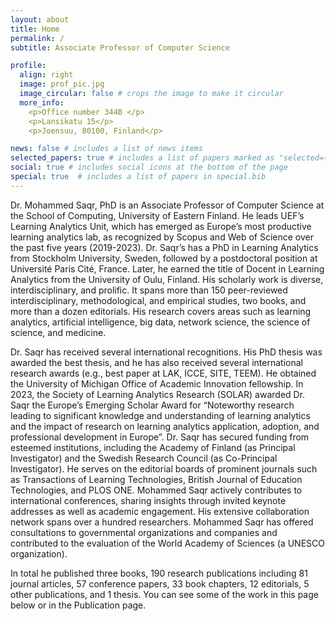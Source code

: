 ```yaml
---
layout: about
title: Home
permalink: /
subtitle: Associate Professor of Computer Science

profile:
  align: right
  image: prof_pic.jpg
  image_circular: false # crops the image to make it circular
  more_info: 
    <p>Office number 344B </p>
    <p>Lansikatu 15</p>
    <p>Joensuu, 80100, Finland</p>

news: false # includes a list of news items
selected_papers: true # includes a list of papers marked as "selected={true}"
social: true # includes social icons at the bottom of the page
special: true  # includes a list of papers in special.bib
---
```


Dr. Mohammed Saqr, PhD is an Associate Professor of Computer Science at the School of Computing, University of Eastern Finland. He leads UEF’s Learning Analytics Unit, which has emerged as Europe’s most productive learning analytics lab, as recognized by Scopus and Web of Science over the past five years (2019-2023). 
Dr. Saqr’s has a PhD in Learning Analytics from Stockholm University, Sweden, followed by a postdoctoral position at Université Paris Cité, France. Later, he earned the title of Docent in Learning Analytics from the University of Oulu, Finland. His scholarly work is diverse, interdisciplinary, and prolific. It spans more than 150 peer-reviewed interdisciplinary, methodological, and empirical studies, two books, and more than a dozen editorials. His research covers areas such as learning analytics, artificial intelligence, big data, network science, the science of science, and medicine.

Dr. Saqr has received several international recognitions. His PhD thesis was awarded the best thesis, and he has also received several international research awards (e.g., best paper at LAK, ICCE, SITE, TEEM). He obtained the University of Michigan Office of Academic Innovation fellowship. In 2023, the Society of Learning Analytics Research (SOLAR) awarded Dr. Saqr the Europe’s Emerging Scholar Award for “Noteworthy research leading to significant knowledge and understanding of learning analytics and the impact of research on learning analytics application, adoption, and professional development in Europe”.
Dr. Saqr has secured funding from esteemed institutions, including the Academy of Finland (as Principal Investigator) and the Swedish Research Council (as Co-Principal Investigator). He serves on the editorial boards of prominent journals such as Transactions of Learning Technologies, British Journal of Education Technologies, and PLOS ONE. Mohammed Saqr actively contributes to international conferences, sharing insights through invited keynote addresses as well as academic engagement. His extensive collaboration network spans over a hundred researchers. Mohammed Saqr has offered consultations to governmental organizations and companies and contributed to the evaluation of the World Academy of Sciences (a UNESCO organization). 

In total he published three books, 190 research publications including 81 journal articles, 57 conference papers, 33 book chapters, 12 editorials, 5 other publications, and 1 thesis. You can see some of the work in this page below or in the Publication page.

